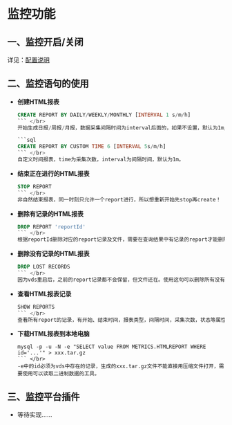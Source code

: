 # 监控功能 #

## 一、监控开启/关闭 ##
详见：[配置说明](config.html)

## 二、监控语句的使用 ##
* **创建HTML报表**</br>
	```sql
  CREATE REPORT BY DAILY/WEEKLY/MONTHLY [INTERVAL 1 s/m/h]
	``` </br>
	开始生成日报/周报/月报，数据采集间隔时间为interval后面的，如果不设置，默认为1m/6m/30m。

	```sql
  CREATE REPORT BY CUSTOM TIME 6 [INTERVAL 5s/m/h]
	``` </br>
	自定义时间报表，time为采集次数，interval为间隔时间，默认为1m。

* **结束正在进行的HTML报表**</br>
	```sql
  STOP REPORT
	``` </br>
	非自然结束报表，同一时刻只允许一个report进行，所以想重新开始先stop再create！

* **删除有记录的HTML报表**</br>
	```sql
  DROP REPORT 'reportId'
	``` </br>
	根据reportId删除对应的report记录及文件，需要在查询结果中有记录的report才能删除！

* **删除没有记录的HTML报表**</br>
	```sql
  DROP LOST RECORDS
	``` </br>
	因为vds重启后，之前的report记录都不会保留，但文件还在。使用这句可以删除所有没有记录的report文件。

* **查看HTML报表记录**</br>
	```sql
  SHOW REPORTS
	``` </br>
	查看所有report的记录，有开始、结束时间，报表类型，间隔时间，采集次数，状态等属性。

* **下载HTML报表到本地电脑**</br>
	```CMD
  mysql -p -u -N -e "SELECT value FROM METRICS.HTMLREPORT WHERE id='...'" > xxx.tar.gz
	``` </br>
	-e中的id必须为vds中存在的记录，生成的xxx.tar.gz文件不能直接用压缩文件打开，需要使用可以读取二进制数据的工具。

## 三、监控平台插件 ##
* 等待实现......
	